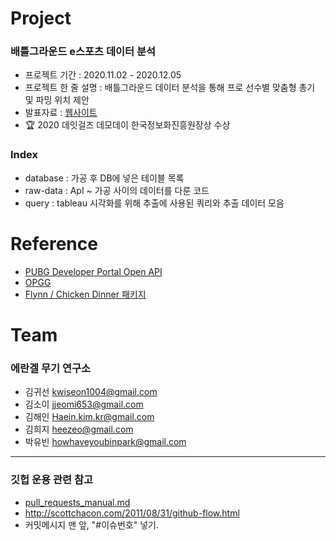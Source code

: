# Project
### 배틀그라운드 e스포츠 데이터 분석
* 프로젝트 기간 : 2020.11.02 - 2020.12.05
* 프로젝트 한 줄 설명 : 배틀그라운드 데이터 분석을 통해 프로 선수별 맞춤형 총기 및 파밍 위치 제안
* 발표자료 : [웹사이트](https://dataitgirls4.github.io/team_5/)
* 🏆 2020 데잇걸즈 데모데이 한국정보화진흥원장상 수상 

### Index
* database : 가공 후 DB에 넣은 테이블 목록
* raw-data : ApI ~ 가공 사이의 데이터를 다룬 코드
* query : tableau 시각화를 위해 추출에 사용된 쿼리와 추출 데이터 모음

# Reference
* [PUBG Developer Portal Open API](https://developer.pubg.com/)
* [OPGG](https://pubg.op.gg/)
* [Flynn / Chicken Dinner 패키지 ](https://chicken-dinner.readthedocs.io/en/latest/index.html)

# Team
### 에란겔 무기 연구소
* 김귀선 kwiseon1004@gmail.com
* 김소이 jjeomi653@gmail.com
* 김해인 Haein.kim.kr@gmail.com
* 김희지 heezeo@gmail.com
* 박유빈 howhaveyoubinpark@gmail.com

---

### 깃헙 운용 관련 참고
* [pull_requests_manual.md](pull_requests_manual.md)
* http://scottchacon.com/2011/08/31/github-flow.html  
* 커밋메시지 맨 앞, "#이슈번호" 넣기.
